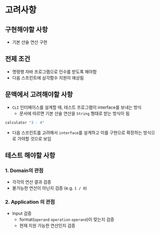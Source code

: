 # 고려사항

## 구현해야할 사항

- 기본 산술 연산 구현

## 전제 조건

- 명령행 자바 프로그램으로 인수를 받도록 해야함
- 다음 스프린트에 삼각함수 지원이 예상됨

## 문맥에서 고려해야할 사항

- `CLI` 인터페이스를 설계할 때, 테스트 프로그램이 interface를 보내는 방식
  - 문서에 따르면 기본 산술 연산을 `String` 형태로 받는 방식이 됨

```bash
calculator "3 - 4"
```

- 다음 스프린트를 고려해서 `interface`를 설계하고 이를 구현으로 확장하는 방식으로 가야할 것으로 보임

## 테스트 해야할 사항

### 1. Domain의 관점

- 각각의 연산 결과 검증
- 불가능한 연산이 아닌지 검증 (e.g. `1 / 0`)

### 2. Application 의 관점

- Input 검증
  - format(`operand` `operation` `operand`)이 맞는지 검증
  - 현재 지원 가능한 연산인지 검증
